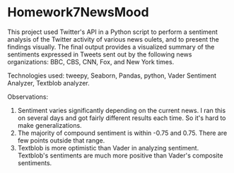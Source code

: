 # Homework7NewsMood
This project used Twitter's API in a Python script to perform a sentiment analysis of the Twitter activity of various news oulets, and to present the findings visually.
The final output provides a visualized summary of the sentiments expressed in Tweets sent out by the following news organizations: BBC, CBS, CNN, Fox, and New York times.

Technologies used: tweepy, Seaborn, Pandas, python, Vader Sentiment Analyzer, Textblob analyzer.


Observations:
1) Sentiment varies significantly depending on the current news. I ran this on several days and got fairly different results each time. So it's hard to make generalizations.
2) The majority of compound sentiment is within -0.75 and 0.75. There are few points outside that range.
3) Textblob is more optimistic than Vader in analyzing sentiment. Textblob's sentiments are much more positive than Vader's composite sentiments.
